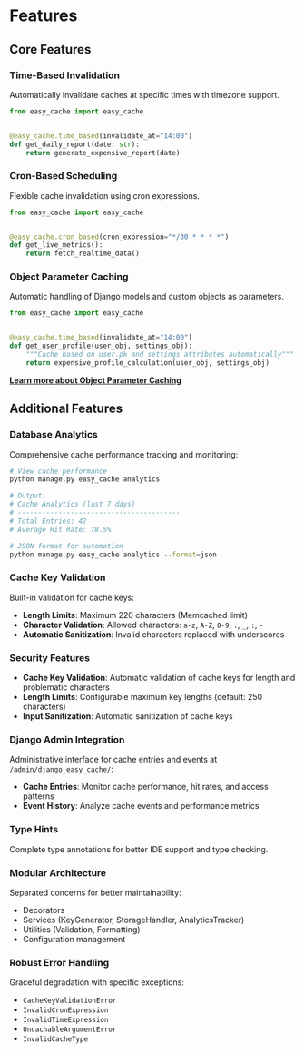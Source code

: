 # Features

## Core Features

### Time-Based Invalidation
Automatically invalidate caches at specific times with timezone support.

```python
from easy_cache import easy_cache


@easy_cache.time_based(invalidate_at="14:00")
def get_daily_report(date: str):
    return generate_expensive_report(date)
```

### Cron-Based Scheduling
Flexible cache invalidation using cron expressions.

```python
from easy_cache import easy_cache


@easy_cache.cron_based(cron_expression="*/30 * * * *")
def get_live_metrics():
    return fetch_realtime_data()
```

### Object Parameter Caching
Automatic handling of Django models and custom objects as parameters.

```python
from easy_cache import easy_cache


@easy_cache.time_based(invalidate_at="14:00")
def get_user_profile(user_obj, settings_obj):
    """Cache based on user.pk and settings attributes automatically"""
    return expensive_profile_calculation(user_obj, settings_obj)
```

**[Learn more about Object Parameter Caching](object-parameter-caching.md)**

## Additional Features

### Database Analytics

Comprehensive cache performance tracking and monitoring:

```bash
# View cache performance
python manage.py easy_cache analytics

# Output:
# Cache Analytics (last 7 days)
# ----------------------------------------
# Total Entries: 42
# Average Hit Rate: 78.5%

# JSON format for automation
python manage.py easy_cache analytics --format=json
```

### Cache Key Validation

Built-in validation for cache keys:

- **Length Limits**: Maximum 220 characters (Memcached limit)
- **Character Validation**: Allowed characters: `a-z`, `A-Z`, `0-9`, `.`, `_`, `:`, `-`
- **Automatic Sanitization**: Invalid characters replaced with underscores

### Security Features

- **Cache Key Validation**: Automatic validation of cache keys for length and problematic characters
- **Length Limits**: Configurable maximum key lengths (default: 250 characters)
- **Input Sanitization**: Automatic sanitization of cache keys

### Django Admin Integration

Administrative interface for cache entries and events at `/admin/django_easy_cache/`:

- **Cache Entries**: Monitor cache performance, hit rates, and access patterns
- **Event History**: Analyze cache events and performance metrics

### Type Hints

Complete type annotations for better IDE support and type checking.

### Modular Architecture

Separated concerns for better maintainability:
- Decorators
- Services (KeyGenerator, StorageHandler, AnalyticsTracker)
- Utilities (Validation, Formatting)
- Configuration management

### Robust Error Handling

Graceful degradation with specific exceptions:
- `CacheKeyValidationError`
- `InvalidCronExpression`
- `InvalidTimeExpression`
- `UncachableArgumentError`
- `InvalidCacheType`
